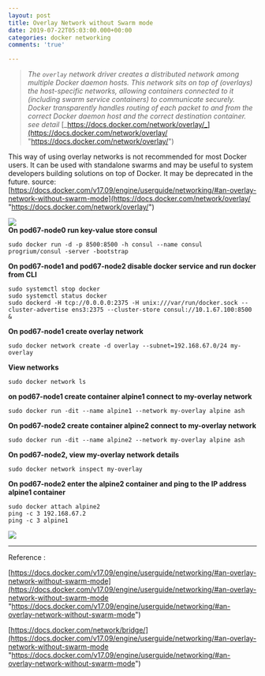 ```yaml
---
layout: post
title: Overlay Network without Swarm mode
date: 2019-07-22T05:03:00.000+00:00
categories: docker networking
comments: 'true'

---
```

> _The `overlay` network driver creates a distributed network among multiple Docker daemon hosts. This network sits on top of (overlays) the host-specific networks, allowing containers connected to it (including swarm service containers) to communicate securely. Docker transparently handles routing of each packet to and from the correct Docker daemon host and the correct destination container. see detail_ [_https://docs.docker.com/network/overlay/_](https://docs.docker.com/network/overlay/ "https://docs.docker.com/network/overlay/")

This way of using overlay networks is not recommended for most Docker users. It can be used with standalone swarms and may be useful to system developers building solutions on top of Docker. It may be deprecated in the future. source: [https://docs.docker.com/v17.09/engine/userguide/networking/#an-overlay-network-without-swarm-mode](https://docs.docker.com/network/overlay/ "https://docs.docker.com/network/overlay/")

![](https://res.cloudinary.com/dhcy32o8d/image/upload/v1585144873/myblog/1_qb-KM7dRM7ZqmuJj0ZI5NA_ms5vdn.png)  
**On pod67-node0 run key-value store consul**

    sudo docker run -d -p 8500:8500 -h consul --name consul progrium/consul -server -bootstrap

**On pod67-node1 and pod67-node2 disable docker service and run docker from CLI**

    sudo systemctl stop docker
    sudo systemctl status docker
    sudo dockerd -H tcp://0.0.0.0:2375 -H unix:///var/run/docker.sock --cluster-advertise ens3:2375 --cluster-store consul://10.1.67.100:8500 &

**On pod67-node1 create overlay network**

    sudo docker network create -d overlay --subnet=192.168.67.0/24 my-overlay

**View networks**

    sudo docker network ls

**on pod67-node1 create container alpine1 connect to my-overlay network**

    sudo docker run -dit --name alpine1 --network my-overlay alpine ash

**On pod67-node2 create container alpine2 connect to my-overlay network**

    sudo docker run -dit --name alpine2 --network my-overlay alpine ash

**On pod67-node2, view my-overlay network details**

    sudo docker network inspect my-overlay

**On pod67-node2 enter the alpine2 container and ping to the IP address alpine1 container**

    sudo docker attach alpine2
    ping -c 3 192.168.67.2
    ping -c 3 alpine1

![](https://res.cloudinary.com/dhcy32o8d/image/upload/v1585144926/myblog/1_lmsfUsujZTpTI-fhDcPjsg_msa0sg.png)

***

Reference :

[https://docs.docker.com/v17.09/engine/userguide/networking/#an-overlay-network-without-swarm-mode](https://docs.docker.com/v17.09/engine/userguide/networking/#an-overlay-network-without-swarm-mode "https://docs.docker.com/v17.09/engine/userguide/networking/#an-overlay-network-without-swarm-mode")

[https://docs.docker.com/network/bridge/](https://docs.docker.com/v17.09/engine/userguide/networking/#an-overlay-network-without-swarm-mode "https://docs.docker.com/v17.09/engine/userguide/networking/#an-overlay-network-without-swarm-mode")